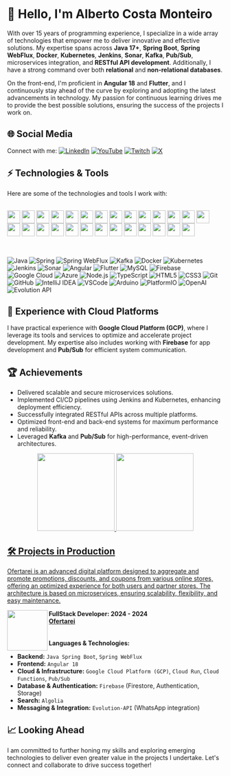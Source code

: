 # 👋 Hello, I'm Alberto Costa Monteiro

With over 15 years of programming experience, I specialize in a wide array of technologies that empower me to deliver innovative and effective solutions. My expertise spans across **Java 17+**, **Spring Boot**, **Spring WebFlux**, **Docker**, **Kubernetes**, **Jenkins**, **Sonar**, **Kafka**, **Pub/Sub**, microservices integration, and **RESTful API development**. Additionally, I have a strong command over both **relational** and **non-relational databases**.

On the front-end, I'm proficient in **Angular 18** and **Flutter**, and I continuously stay ahead of the curve by exploring and adopting the latest advancements in technology. My passion for continuous learning drives me to provide the best possible solutions, ensuring the success of the projects I work on.

## 🌐 Social Media

Connect with me:
[![LinkedIn](https://img.shields.io/badge/-LinkedIn-blue?style=flat-square&logo=Linkedin&logoColor=white)](https://www.linkedin.com/in/alberto-costa-monteiro)
[![YouTube](https://img.shields.io/badge/-YouTube-red?style=flat-square&logo=YouTube&logoColor=white)](https://www.youtube.com/@Alberto-Monteiro)
[![Twitch](https://img.shields.io/badge/-Twitch-blueviolet?style=flat-square&logo=Twitch&logoColor=white)](https://www.twitch.tv/rocksbr)
[![X](https://img.shields.io/badge/-X-000000?style=flat-square&logo=x&logoColor=white)](https://x.com/albertodfk)

## ⚡ Technologies & Tools

Here are some of the technologies and tools I work with:

<br/>
<div>
    <img align="center" height="30" width="30" src="https://cdn.jsdelivr.net/gh/devicons/devicon@latest/icons/java/java-original.svg" />
    <img align="center" height="30" width="30" src="https://cdn.jsdelivr.net/gh/devicons/devicon@latest/icons/spring/spring-original.svg" />
    <img align="center" height="30" width="30" src="https://cdn.jsdelivr.net/gh/devicons/devicon@latest/icons/apachekafka/apachekafka-original.svg" />
    <img align="center" height="30" width="30" src="https://cdn.jsdelivr.net/gh/devicons/devicon@latest/icons/nodejs/nodejs-original-wordmark.svg" />
    <img align="center" height="30" width="30" src="https://cdn.jsdelivr.net/gh/devicons/devicon@latest/icons/angular/angular-original.svg" />
    <img align="center" height="30" width="30" src="https://cdn.jsdelivr.net/gh/devicons/devicon@latest/icons/typescript/typescript-original.svg" />
    <img align="center" height="30" width="30" src="https://cdn.jsdelivr.net/gh/devicons/devicon@latest/icons/javascript/javascript-original.svg" />
    <img align="center" height="30" width="30" src="https://cdn.jsdelivr.net/gh/devicons/devicon@latest/icons/rxjs/rxjs-original.svg" />
    <img align="center" height="30" width="30" src="https://cdn.jsdelivr.net/gh/devicons/devicon@latest/icons/bootstrap/bootstrap-original.svg" />
    <img align="center" height="30" width="30" src="https://cdn.jsdelivr.net/gh/devicons/devicon@latest/icons/tailwindcss/tailwindcss-original.svg" />
    <img align="center" height="30" width="30" src="https://cdn.jsdelivr.net/gh/devicons/devicon@latest/icons/flutter/flutter-original.svg" />
    <img align="center" height="30" width="30" src="https://cdn.jsdelivr.net/gh/devicons/devicon@latest/icons/postman/postman-original.svg" />
    <img align="center" height="30" width="30" src="https://cdn.jsdelivr.net/gh/devicons/devicon@latest/icons/docker/docker-original.svg" />
    <img align="center" height="30" width="30" src="https://cdn.jsdelivr.net/gh/devicons/devicon@latest/icons/kubernetes/kubernetes-original.svg" />
    <img align="center" height="30" width="30" src="https://cdn.jsdelivr.net/gh/devicons/devicon@latest/icons/jenkins/jenkins-original.svg" />
    <img align="center" height="30" width="30" src="https://cdn.jsdelivr.net/gh/devicons/devicon@latest/icons/sonarqube/sonarqube-original.svg" />
    <img align="center" height="30" width="30" src="https://cdn.jsdelivr.net/gh/devicons/devicon@latest/icons/postgresql/postgresql-original.svg" />
    <img align="center" height="30" width="30" src="https://cdn.jsdelivr.net/gh/devicons/devicon@latest/icons/mysql/mysql-original.svg" />
    <img align="center" height="30" width="30" src="https://cdn.jsdelivr.net/gh/devicons/devicon@latest/icons/mongodb/mongodb-original.svg" />
    <img align="center" height="30" width="30" src="https://cdn.jsdelivr.net/gh/devicons/devicon@latest/icons/firebase/firebase-original.svg" />
    <img align="center" height="30" width="30" src="https://cdn.jsdelivr.net/gh/devicons/devicon@latest/icons/algolia/algolia-original.svg" />
    <img align="center" height="30" width="30" src="https://cdn.jsdelivr.net/gh/devicons/devicon@latest/icons/googlecloud/googlecloud-original.svg" />
    <img align="center" height="30" width="30" src="https://cdn.jsdelivr.net/gh/devicons/devicon@latest/icons/azure/azure-original.svg" />
    <img align="center" height="30" width="30" src="https://cdn.jsdelivr.net/gh/devicons/devicon@latest/icons/amazonwebservices/amazonwebservices-original-wordmark.svg" />
    <img align="center" height="30" width="30" src="https://cdn.jsdelivr.net/gh/devicons/devicon@latest/icons/intellij/intellij-original.svg" />
    <img align="center" height="30" width="30" src="https://cdn.jsdelivr.net/gh/devicons/devicon@latest/icons/vscode/vscode-original.svg" />
    <img align="center" height="30" width="30" src="https://cdn.jsdelivr.net/gh/devicons/devicon@latest/icons/arduino/arduino-original.svg" />
</div>
<br/>
<br/>

![Java](https://img.shields.io/badge/Java-007396?style=flat-square&logo=openjdk&logoColor=white)
![Spring](https://img.shields.io/badge/-Spring-6DB33F?style=flat-square&logo=spring&logoColor=white)
![Spring WebFlux](https://img.shields.io/badge/-Spring%20WebFlux-6DB33F?style=flat-square&logo=spring&logoColor=white)
![Kafka](https://img.shields.io/badge/-Kafka-231F20?style=flat-square&logo=apache-kafka&logoColor=white)
![Docker](https://img.shields.io/badge/-Docker-2496ED?style=flat-square&logo=docker&logoColor=white)
![Kubernetes](https://img.shields.io/badge/-Kubernetes-326CE5?style=flat-square&logo=kubernetes&logoColor=white)
![Jenkins](https://img.shields.io/badge/-Jenkins-D24939?style=flat-square&logo=jenkins&logoColor=white)
![Sonar](https://img.shields.io/badge/-SonarQube-4E9BCD?style=flat-square&logo=sonarqube&logoColor=white)
![Angular](https://img.shields.io/badge/-Angular-DD0031?style=flat-square&logo=angular)
![Flutter](https://img.shields.io/badge/-Flutter-02569B?style=flat-square&logo=flutter&logoColor=white)
![MySQL](https://img.shields.io/badge/-MySQL-4479A1?style=flat-square&logo=mysql&logoColor=white)
![Firebase](https://img.shields.io/badge/Firebase-FFCA28?style=flat-square&logo=firebase&logoColor=white)
![Google Cloud](https://img.shields.io/badge/Google%20Cloud-4285F4?style=flat-square&logo=google-cloud&logoColor=white)
![Azure](https://img.shields.io/badge/Microsoft%20Azure-0089D6?style=flat-square&logo=microsoft-azure&logoColor=white)
![Node.js](https://img.shields.io/badge/-Node.js-339933?style=flat-square&logo=Node.js&logoColor=white)
![TypeScript](https://img.shields.io/badge/TypeScript-007ACC?style=flat-square&logo=typescript&logoColor=white)
![HTML5](https://img.shields.io/badge/-HTML5-E34F26?style=flat-square&logo=html5&logoColor=white)
![CSS3](https://img.shields.io/badge/-CSS3-1572B6?style=flat-square&logo=css3)
![Git](https://img.shields.io/badge/-Git-F05032?style=flat-square&logo=git&logoColor=white)
![GitHub](https://img.shields.io/badge/-GitHub-181717?style=flat-square&logo=github)
![IntelliJ IDEA](https://img.shields.io/badge/-IntelliJ%20IDEA-000000?style=flat-square&logo=intellij-idea&logoColor=white)
![VSCode](https://img.shields.io/badge/VS%20Code-007ACC?style=flat-square&logo=visual-studio-code&logoColor=white)
![Arduino](https://img.shields.io/badge/-Arduino-008184?style=flat-square&logo=Arduino)
![PlatformIO](https://img.shields.io/badge/PlatformIO-FF7F00?style=flat-square&logo=platformio&logoColor=white)
![OpenAI](https://img.shields.io/badge/-OpenAI-412991?style=flat-square&logo=openai&logoColor=white)
![Evolution API](https://img.shields.io/badge/Evolution%20API-25D366?style=flat-square&logo=api&logoColor=white)

## 🚀 Experience with Cloud Platforms

I have practical experience with **Google Cloud Platform (GCP)**, where I leverage its tools and services to optimize and accelerate project development. My expertise also includes working with **Firebase** for app development and **Pub/Sub** for efficient system communication.

## 🏆 Achievements

- Delivered scalable and secure microservices solutions.
- Implemented CI/CD pipelines using Jenkins and Kubernetes, enhancing deployment efficiency.
- Successfully integrated RESTful APIs across multiple platforms.
- Optimized front-end and back-end systems for maximum performance and reliability.
- Leveraged **Kafka** and **Pub/Sub** for high-performance, event-driven architectures.

<div align="center">
  <a href="https://github.com/Alberto-Monteiro">
  <img height="180em" src="https://github-readme-stats.vercel.app/api?username=Alberto-Monteiro&show_icons=true&theme=midnight-purple&include_all_commits=true&count_private=true"/>
  <img height="180em" src="https://github-readme-stats.vercel.app/api/top-langs/?username=Alberto-Monteiro&layout=compact&langs_count=7&theme=midnight-purple"/>
</div>

## 🛠️ Projects in Production

Ofertarei is an advanced digital platform designed to aggregate and promote promotions, discounts, and coupons from various online stores, offering an optimized experience for both users and partner stores. The architecture is based on microservices, ensuring scalability, flexibility, and easy maintenance.

[<img align="left" height="94px" width="94px" src="https://ofertarei.com.br/assets/img/ofertarei_logo.png"/>](https://ofertarei.com.br)

**FullStack Developer:  2024 - 2024** \
[**Ofertarei**](https://ofertarei.com.br/) \
\
\
**Languages & Technologies:**
- **Backend:** `Java Spring Boot`, `Spring WebFlux`
- **Frontend:** `Angular 18`
- **Cloud & Infrastructure:** `Google Cloud Platform (GCP)`, `Cloud Run`, `Cloud Functions`, `Pub/Sub`
- **Database & Authentication:** `Firebase` (Firestore, Authentication, Storage)
- **Search:** `Algolia`
- **Messaging & Integration:** `Evolution-API` (WhatsApp integration)

## 📈 Looking Ahead

I am committed to further honing my skills and exploring emerging technologies to deliver even greater value in the projects I undertake. Let's connect and collaborate to drive success together!


